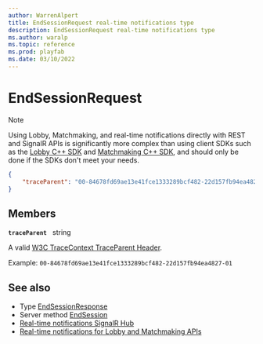 ```yaml
---
author: WarrenAlpert
title: EndSessionRequest real-time notifications type
description: EndSessionRequest real-time notifications type
ms.author: waralp
ms.topic: reference
ms.prod: playfab
ms.date: 03/10/2022
---
```


# EndSessionRequest

> [!NOTE]
> Using Lobby, Matchmaking, and real-time notifications directly with REST and
> SignalR APIs is significantly more complex than using client SDKs such as the
> [Lobby C++
> SDK](../../multiplayer/lobby/playfabmultiplayerreference-cpp/pflobby/pflobby_members.md)
> and [Matchmaking C++
> SDK](../../multiplayer/lobby/playfabmultiplayerreference-cpp/pfmatchmaking/pfmatchmaking_members.md),
> and should only be done if the SDKs don't meet your needs.

```json
{
    "traceParent": "00-84678fd69ae13e41fce1333289bcf482-22d157fb94ea4827-01"
}
```

## Members

**`traceParent`** &nbsp; string

A valid [W3C TraceContext TraceParent
Header](https://www.w3.org/TR/trace-context/#traceparent-header).

Example: `00-84678fd69ae13e41fce1333289bcf482-22d157fb94ea4827-01`

## See also

- Type [EndSessionResponse](end-session-response.md)
- Server method [EndSession](../server-methods/end-session.md)
- [Real-time notifications SignalR Hub](../signalr-hub.md)
- [Real-time notifications for Lobby and Matchmaking APIs](../overview.md)

